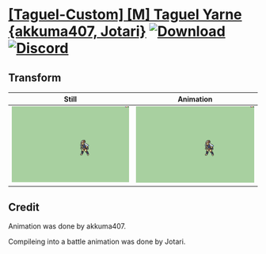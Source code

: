 # [\[Taguel-Custom\] \[M\] Taguel Yarne {akkuma407, Jotari}](./) [![Download](https://img.shields.io/badge/Download--red?style=social&logo=github)](https://minhaskamal.github.io/DownGit/#/home?url=https://github.com/Klokinator/FE-Repo/tree/main/Battle%20Animations%2FMonsters%20-%20Dragons%20and%20Special%2F%5BTaguel-Custom%5D%20%5BM%5D%20Taguel%20Yarne%20%7Bakkuma407%2C%20Jotari%7D%2F8.%20Transform) [![Discord](https://img.shields.io/badge/Discord--blue?style=social&logo=discord)](https://discord.gg/C7VNGnyTPA)

## Transform

| Still | Animation |
| :---: | :-------: |
| ![Transform still](./Transform_000.png) | ![Transform](./Transform.gif) |

## Credit

Animation was done by akkuma407.

Compileing into a battle animation was done by Jotari.
